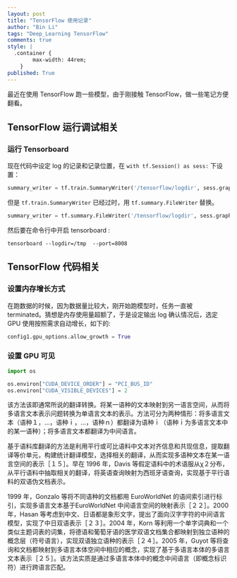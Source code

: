 ```yaml
---
layout: post
title: "TensorFlow 使用记录"
author: "Bin Li"
tags: "Deep_Learning TensorFlow"
comments: true
style: |
  .container {
        max-width: 44rem;
    } 
published: True
---
```


最近在使用 TensorFlow 跑一些模型，由于刚接触 TensorFlow，做一些笔记方便翻看。

## TensorFlow 运行调试相关
### 运行 Tensorboard

现在代码中设定 log 的记录和记录位置，在 `with tf.Session() as sess:` 下设置：

```python
summary_writer = tf.train.SummaryWriter('/tensorflow/logdir', sess.graph_def)
```

但是 `tf.train.SummaryWriter` 已经过时，用 `tf.summary.FileWriter` 替换。


```python
summary_writer = tf.summary.FileWriter('/tensorflow/logdir', sess.graph_def)
```

然后要在命令行中开启 tensorboard :

```shell
tensorboard --logdir=/tmp  --port=8008
```

## TensorFlow 代码相关
### 设置内存增长方式
在跑数据的时候，因为数据量比较大，刚开始跑模型时，任务一直被 terminated。猜想是内存使用量超额了，于是设定输出 log 确认情况后，选定 GPU 使用按照需求自动增长，如下的:

```python
config1.gpu_options.allow_growth = True
```

### 设置 GPU 可见
```python
import os

os.environ["CUDA_DEVICE_ORDER"] = "PCI_BUS_ID"
os.environ["CUDA_VISIBLE_DEVICES"] = 2
```

该方法该即通常所说的翻译转换。将某一语种的文本映射到另一语言空间，从而将多语言文本表示问题转换为单语言文本的表示。方法可分为两种情形：将多语言文本（语种１，…，语种ｉ，…，语种ｎ）都翻译为语种ｉ（语种ｉ为多语言文本中的某一语种）；将多语言文本都翻译为中间语言。

基于语料库翻译的方法是利用平行或可比语料中文本对齐信息和共现信息，提取翻译等价单元，构建统计翻译模型，选择相关的翻译，从而实现多语种文本在某一语言空间的表示［１５］。早在 1996 年，Davis 等假定语料中的术语服从χ２分布，从平行语料中抽取相关的翻译，将英语查询映射为西班牙语查询，实现基于平行语料的双语伪文档表示。

1999 年，Gonzalo 等将不同语种的文档都用 EuroWorldNet 的语间索引进行标引，实现多语言文本基于EuroWorldNet 中间语言空间的映射表示［２２］。2000 年，Hasan 等考虑到中文、日语都是象形文字，提出了面向汉字字符的中间语言模型，实现了中日双语表示［２３］。2004 年，Korn 等利用一个单字词典和一个类似主题词表的词集，将德语和葡萄牙语的医学双语文档集合都映射到独立语种的概念层（符号语言），实现双语独立语种的表示［２４］。2005 年，Guyot 等将查询和文档都映射到多语言本体空间中相应的概念，实现了基于多语言本体的多语言文本表示［２５］。该方法实质是通过多语言本体中的概念中间语言（即概念标识符）进行跨语言匹配。

